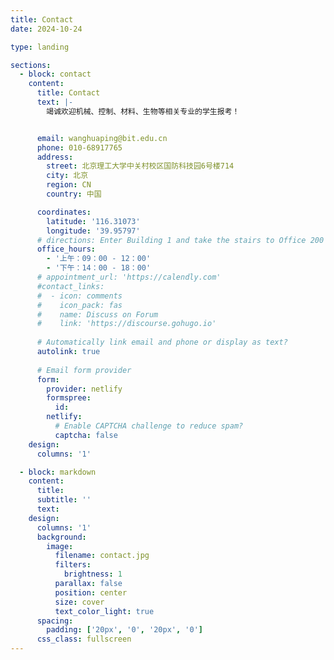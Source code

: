 ```yaml
---
title: Contact
date: 2024-10-24

type: landing

sections:
  - block: contact
    content:
      title: Contact
      text: |-
        竭诚欢迎机械、控制、材料、生物等相关专业的学生报考！


      email: wanghuaping@bit.edu.cn
      phone: 010-68917765
      address:
        street: 北京理工大学中关村校区国防科技园6号楼714
        city: 北京
        region: CN
        country: 中国

      coordinates:
        latitude: '116.31073'
        longitude: '39.95797'
      # directions: Enter Building 1 and take the stairs to Office 200 on Floor 2
      office_hours:
        - '上午：09：00 - 12：00'
        - '下午：14：00 - 18：00'
      # appointment_url: 'https://calendly.com'
      #contact_links:
      #  - icon: comments
      #    icon_pack: fas
      #    name: Discuss on Forum
      #    link: 'https://discourse.gohugo.io'
    
      # Automatically link email and phone or display as text?
      autolink: true
    
      # Email form provider
      form:
        provider: netlify
        formspree:
          id:
        netlify:
          # Enable CAPTCHA challenge to reduce spam?
          captcha: false
    design:
      columns: '1'

  - block: markdown
    content:
      title:
      subtitle: ''
      text:
    design:
      columns: '1'
      background:
        image: 
          filename: contact.jpg
          filters:
            brightness: 1
          parallax: false
          position: center
          size: cover
          text_color_light: true
      spacing:
        padding: ['20px', '0', '20px', '0']
      css_class: fullscreen
---
```

